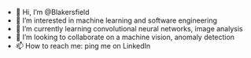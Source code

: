 - 👋 Hi, I’m @Blakersfield
- 👀 I’m interested in machine learning and software engineering
- 🌱 I’m currently learning convolutional neural networks, image analysis
- 💞️ I’m looking to collaborate on a machine vision, anomaly detection
- 📫 How to reach me: ping me on LinkedIn

<!---
Blakersfield/Blakersfield is a ✨ special ✨ repository because its `README.md` (this file) appears on your GitHub profile.
You can click the Preview link to take a look at your changes.
--->
